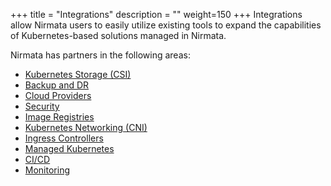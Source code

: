 +++
title = "Integrations"
description = ""
weight=150
+++
Integrations allow Nirmata users to easily utilize existing tools to expand the capabilities of Kubernetes-based solutions managed in Nirmata.  

Nirmata has partners in the following areas:

* [Kubernetes Storage (CSI)](https://docs.nirmata.io/integrations/kubernetesstoragecsi/)
* [Backup and DR](https://docs.nirmata.io/integrations/backup-and-dr/)
* [Cloud Providers](https://docs.nirmata.io/integrations/cloud-providers-iaas/)
* [Security](https://docs.nirmata.io/integrations/security/)
* [Image Registries](https://docs.nirmata.io/integrations/image-registries/)
* [Kubernetes Networking (CNI)](https://docs.nirmata.io/integrations/kubernetes-networking-cni/)
* [Ingress Controllers](https://docs.nirmata.io/integrations/ingress-controllers/)
* [Managed Kubernetes](https://docs.nirmata.io/integrations/managed-kubernetes/)
* [CI/CD](https://docs.nirmata.io/integrations/ci-cd/)
* [Monitoring](https://docs.nirmata.io/integrations/monitoring/)
